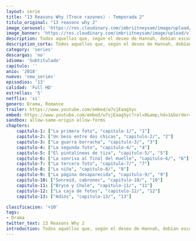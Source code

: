 ```yaml
---
layout: serie
title: "13 Reasons Why (Trece razones) - Temporada 2"
titulo_original: "13 reasons why 2"
image_carousel: 'https://res.cloudinary.com/imbriitneysam/image/upload/v1546545021/reasons2-poster-min.jpg'
image_banner: 'https://res.cloudinary.com/imbriitneysam/image/upload/v1546545022/reason2-banner-min.jpg'
description: Todos aquellos que, según el deseo de Hannah, debían escuchar sus cintas, ya lo han hecho. Sin embargo, su relato, contado antes de llevar a cabo su suicidio, solo ha conseguido abrir heridas entre los implicados. Aún meses después de lo ocurrido, los personajes, Clay incluido, tendrán que enfrentarse a las consecuencias de las decisiones que tomaron y las acciones que llevaron a cabo en su momento. En mayor o menor grado, son conscientes de su implicación en el suicidio de Hannah y tendrán que lidiar con ello. Mientras, el instituto Liberty High se prepara para el juicio sobre el polémico caso después de que los padres de Hannah, Olivia y Andy Baker, hayan iniciado el proceso en busca de respuestas y justicia para su hija. Un proceso que se inicia justo en un momento en el que alguien está dispuesto a todo con tal de ocultar la verdad sobre la muerte de Hannah. Una serie de polaroids serán la clave para ayudar a Clay y sus compañeros a destapar un oscuro secreto y hacer lo posible por esconderlo.
description_corta: Todos aquellos que, según el deseo de Hannah, debían escuchar sus cintas, ya lo han hecho. Sin embargo, su relato, contado antes de llevar a cabo su suicidio, solo ha conseguido abrir heridas entre los implicados. Aún meses después de lo...
category: 'series'
descargas: 'no'
idioma: 'Subtitulado'
capitulo: ''
anio: '2018'
nuevo: 'new_series'
episodios: '13'
calidad: 'Full HD'
estrellas: '5'
netflix: 'si'
genero: Drama, Romance
trailer: https://www.youtube.com/embed/w7sjEaag5yc
embed: https://www.youtube.com/embed/w7sjEaag5yc?rel=0&amp;hd=1&border=0&wmode=opaque&enablejsapi=1&modestbranding=1&controls=1&showinfo=1
sandbox: allow-same-origin allow-forms 
chapters:
    capitulo-1: ["La primera foto", "capitulo-1/", "1"]
    capitulo-2: ["Un beso entre dos chicas", "capitulo-2/", "2"]
    capitulo-3: ["La guarra borracha", "capitulo-3/", "3"]
    capitulo-4: ["La segunda foto", "capitulo-4/", "4"]
    capitulo-5: ["El pintalíneas de tiza", "capitulo-5/", "5"]
    capitulo-6: ["La sonrisa al final del muelle", "capitulo-6/", "6"]
    capitulo-7: ["La tercera foto", "capitulo-7/", "7"]
    capitulo-8: ["La niña", "capitulo-8/", "8"]
    capitulo-9: ["La página desaparecida", "capitulo-9/", "9"]
    capitulo-10: ["Sonreíd, cabrones", "capitulo-10/", "10"]
    capitulo-11: ["Bryce y Chole", "capitulo-11/", "11"]
    capitulo-12: ["La caja de fotos", "capitulo-12/", "12"]
    capitulo-13: ["Adiós", "capitulo-13/", "13"]

clasificacion: '+10'
tags:
- Drama
twitter_text: 13 Reasons Why 2
introduction: Todos aquellos que, según el deseo de Hannah, debían escuchar sus cintas, ya lo han hecho. Sin embargo, su relato, contado antes de llevar a cabo su suicidio, solo ha conseguido abrir heridas entre los implicados. Aún meses después de lo
---
```












